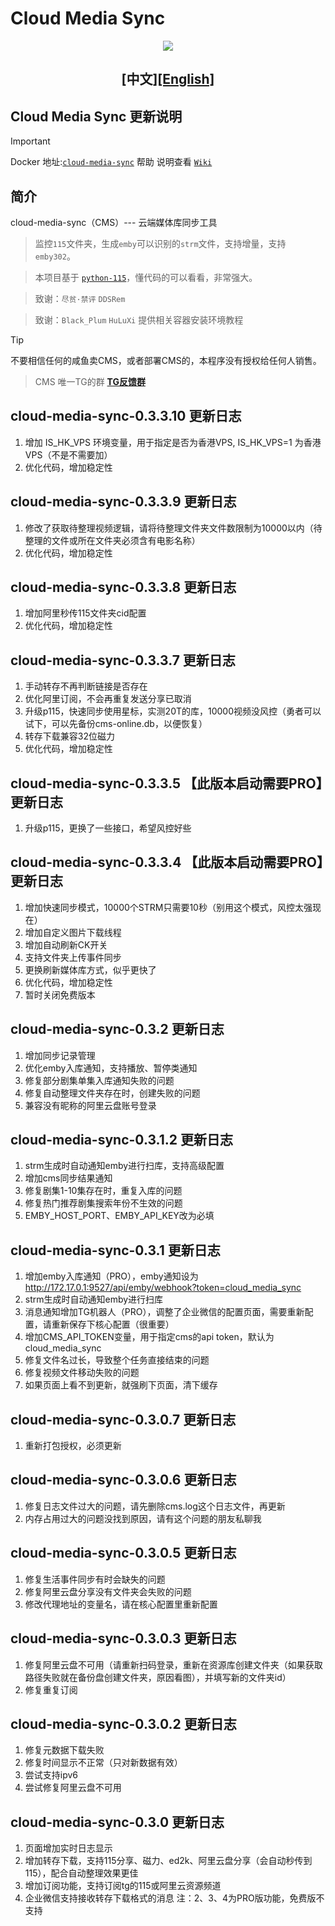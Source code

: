 # Cloud Media Sync
<div align="center">
   
![](https://github.com/user-attachments/assets/e137ba0b-43b4-477b-bae8-27b7cbf91cff)


## [中文][[English]](README.en.md)

</div>

## Cloud Media Sync 更新说明
> [!IMPORTANT]
> Docker 地址:[`cloud-media-sync`](https://hub.docker.com/r/imaliang/cloud-media-sync)  帮助 说明查看 [`Wiki`](https://github.com/guyue2005/CMSHelp/wiki)
## 简介
cloud-media-sync（CMS）--- 云端媒体库同步工具

> 监控`115`文件夹，生成`emby`可以识别的`strm`文件，支持增量，支持`emby302`。

> 本项目基于 [`python-115`](https://github.com/ChenyangGao/web-mount-packs)，懂代码的可以看看，非常强大。

> 致谢：`尽贫·禁评` `DDSRem`

> 致谢：`Black_Plum` `HuLuXi` 提供相关容器安装环境教程

> [!Tip]
> 不要相信任何的咸鱼卖CMS，或者部署CMS的，本程序没有授权给任何人销售。
 
> CMS 唯一TG的群 [**TG反馈群⁠**](https://t.me/+v08KwCO7jH0xNjZl)

## cloud-media-sync-0.3.3.10 更新日志
1. 增加 IS_HK_VPS 环境变量，用于指定是否为香港VPS, IS_HK_VPS=1 为香港VPS（不是不需要加）
2. 优化代码，增加稳定性
   
## cloud-media-sync-0.3.3.9 更新日志
1. 修改了获取待整理视频逻辑，请将待整理文件夹文件数限制为10000以内（待整理的文件或所在文件夹必须含有电影名称）
2. 优化代码，增加稳定性
   
## cloud-media-sync-0.3.3.8 更新日志
1. 增加阿里秒传115文件夹cid配置
2. 优化代码，增加稳定性

## cloud-media-sync-0.3.3.7 更新日志
1. 手动转存不再判断链接是否存在
2. 优化阿里订阅，不会再重复发送分享已取消
3. 升级p115，快速同步使用星标，实测20T的库，10000视频没风控（勇者可以试下，可以先备份cms-online.db，以便恢复）
4. 转存下载兼容32位磁力
5. 优化代码，增加稳定性

## cloud-media-sync-0.3.3.5 【此版本启动需要PRO】更新日志
1. 升级p115，更换了一些接口，希望风控好些
   
## cloud-media-sync-0.3.3.4 【此版本启动需要PRO】更新日志
1. 增加快速同步模式，10000个STRM只需要10秒（别用这个模式，风控太强现在）
2. 增加自定义图片下载线程
3. 增加自动刷新CK开关
4. 支持文件夹上传事件同步
5. 更换刷新媒体库方式，似乎更快了
6. 优化代码，增加稳定性
7. 暂时关闭免费版本

## cloud-media-sync-0.3.2 更新日志
1. 增加同步记录管理
2. 优化emby入库通知，支持播放、暂停类通知
3. 修复部分剧集单集入库通知失败的问题
4. 修复自动整理文件夹存在时，创建失败的问题
5. 兼容没有昵称的阿里云盘账号登录

## cloud-media-sync-0.3.1.2 更新日志
1. strm生成时自动通知emby进行扫库，支持高级配置
2. 增加cms同步结果通知
3. 修复剧集1-10集存在时，重复入库的问题
4. 修复热门推荐剧集搜索年份不生效的问题
5. EMBY_HOST_PORT、EMBY_API_KEY改为必填

## cloud-media-sync-0.3.1 更新日志
1. 增加emby入库通知（PRO），emby通知设为 http://172.17.0.1:9527/api/emby/webhook?token=cloud_media_sync
2. strm生成时自动通知emby进行扫库
3. 消息通知增加TG机器人（PRO），调整了企业微信的配置页面，需要重新配置，请重新保存下核心配置（很重要）
4. 增加CMS_API_TOKEN变量，用于指定cms的api token，默认为cloud_media_sync
5. 修复文件名过长，导致整个任务直接结束的问题
6. 修复视频文件移动失败的问题
7. 如果页面上看不到更新，就强刷下页面，清下缓存

## cloud-media-sync-0.3.0.7 更新日志
1. 重新打包授权，必须更新

## cloud-media-sync-0.3.0.6 更新日志
1. 修复日志文件过大的问题，请先删除cms.log这个日志文件，再更新
2. 内存占用过大的问题没找到原因，请有这个问题的朋友私聊我

## cloud-media-sync-0.3.0.5 更新日志
1. 修复生活事件同步有时会缺失的问题
2. 修复阿里云盘分享没有文件夹会失败的问题
3. 修改代理地址的变量名，请在核心配置里重新配置

## cloud-media-sync-0.3.0.3 更新日志
1. 修复阿里云盘不可用（请重新扫码登录，重新在资源库创建文件夹（如果获取路径失败就在备份盘创建文件夹，原因看图），并填写新的文件夹id）
2. 修复重复订阅
   
## cloud-media-sync-0.3.0.2 更新日志
1. 修复元数据下载失败
2. 修复时间显示不正常（只对新数据有效）
3. 尝试支持ipv6
4. 尝试修复阿里云盘不可用

## cloud-media-sync-0.3.0 更新日志
1. 页面增加实时日志显示
2. 增加转存下载，支持115分享、磁力、ed2k、阿里云盘分享（会自动秒传到115），配合自动整理效果更佳
3. 增加订阅功能，支持订阅tg的115或阿里云资源频道
4. 企业微信支持接收转存下载格式的消息
注：2、3、4为PRO版功能，免费版不支持
